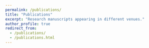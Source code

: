 ```yaml
---
permalink: /publications/
title: "Publications"
excerpt: "Research manuscripts appearing in different venues."
author_profile: true
redirect_from: 
  - /publications/
  - /publications.html
---
```

